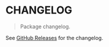 # CHANGELOG

> Package changelog.

See [GitHub Releases](https://github.com/stdlib-js/ndarray-iter-row-entries/releases) for the changelog.